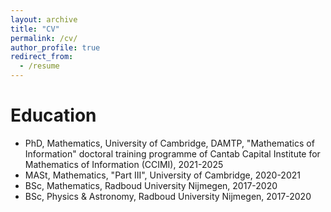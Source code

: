 ```yaml
---
layout: archive
title: "CV"
permalink: /cv/
author_profile: true
redirect_from:
  - /resume
---
```


<!-- {% include base_path %} -->

Education
======
* PhD, Mathematics, University of Cambridge, DAMTP, "Mathematics of Information" doctoral training programme of Cantab Capital Institute for Mathematics of Information (CCIMI), 2021-2025
* MASt, Mathematics, "Part III", University of Cambridge, 2020-2021
* BSc, Mathematics, Radboud University Nijmegen, 2017-2020
* BSc, Physics & Astronomy, Radboud University Nijmegen, 2017-2020